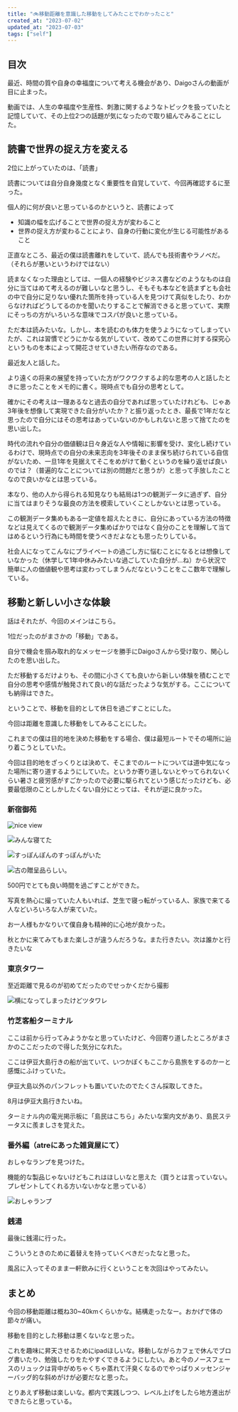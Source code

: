 ```yaml
---
title: "🚲移動距離を意識した移動をしてみたことでわかったこと"
created_at: "2023-07-02"
updated_at: "2023-07-03"
tags: ["self"]
---
```


## 目次


最近、時間の質や自身の幸福度について考える機会があり、Daigoさんの動画が目に止まった。


動画では、人生の幸福度や生産性、刺激に関するようなトピックを扱っていたと記憶していて、その上位2つの話題が気になったので取り組んでみることにした。


## 読書で世界の捉え方を変える


2位に上がっていたのは、「読書」


読書については自分自身幾度となく重要性を自覚していて、今回再確認するに至った。


個人的に何が良いと思っているのかというと、読書によって

- 知識の幅を広げることで世界の捉え方が変わること
- 世界の捉え方が変わることにより、自身の行動に変化が生じる可能性があること

正直なところ、最近の僕は読書離れをしていて、読んでも技術書やラノベだ。（それらが悪いというわけではない）


読まなくなった理由としては、一個人の経験やビジネス書などのようなものは自分に当てはめて考えるのが難しいなと思うし、そもそも本などを読まずとも会社の中で自分に足りない優れた箇所を持っている人を見つけて真似をしたり、わからなければどうしてるのかを聞いたりすることで解消できると思っていて、実際にそっちの方がいろいろな意味でコスパが良いと思っている。


ただ本は読みたいな。しかし、本を読むのも体力を使うようになってしまっていたが、これは習慣でどうにかなる気がしていて、改めてこの世界に対する探究心というものを本によって開花させていきたい所存なのである。


最近友人と話した。


より遠くの将来の展望を持っていた方がワクワクするよ的な思考の人と話したときに思ったことをメモ的に書く。現時点でも自分の思考として。


確かにその考えは一理あるなと過去の自分であれば思っていたけれども、じゃあ3年後を想像して実現できた自分がいたか？と振り返ったとき、最長で1年だなと思ったので自分にはその思考はあっていないのかもしれないと思って捨てたのを思い出した。


時代の流れや自分の価値観は日々身近な人や情報に影響を受け、変化し続けているわけで、現時点での自分の未来志向を3年後そのまま保ち続けられている自信がないため、一旦1年を見据えてそこをめがけて動くというのを繰り返せば良いのでは？（普遍的なことについては別の問題だと思うが）と思って手放したことなので良いかなとは思っている。


本なり、他の人から得られる知見なりも結局は1つの観測データに過ぎず、自分に当てはまりそうな最良の方法を模索していくことしかないとは思っている。


この観測データ集めもある一定値を超えたときに、自分にあっている方法の特徴などは見えてくるので観測データ集めばかりではなく自分のことを理解して当てはめるという行為にも時間を使うべきだよなとも思ったりしている。


社会人になってこんなにプライベートの過ごし方に悩むことになるとは想像していなかった（休学して1年中休みみたいな過ごしていた自分が…ね）から状況で簡単に人の価値観や思考は変わってしまうんだなということをここ数年で理解している。


## 移動と新しい小さな体験


話はそれたが、今回のメインはこちら。


1位だったのがまさかの「移動」である。


自分で機会を掴み取れ的なメッセージを勝手にDaigoさんから受け取り、関心したのを思い出した。


ただ移動するだけよりも、その間に小さくても良いから新しい体験を積むことで自分の思考や感情が触発されて良い的な話だったような気がする。ここについても納得はできた。


ということで、移動を目的として休日を過ごすことにした。


今回は距離を意識した移動をしてみることにした。


これまでの僕は目的地を決めた移動をする場合、僕は最短ルートでその場所に辿り着こうとしていた。


今回は目的地をざっくりとは決めて、そこまでのルートについては道中気になった場所に寄り道するようにしていた。というか寄り道しないとやってられないくらい暑さと疲労感がすごかったので必要に駆られてという感じだったけども、必要最低限のことしかしたくない自分にとっては、それが逆に良かった。


### 新宿御苑


![nice view](https://prod-files-secure.s3.us-west-2.amazonaws.com/5af8b7cb-d899-4676-b468-a31d0baf54cd/82eadd75-2cbc-4169-bba1-f17fef428316/IMG_2965.jpg?X-Amz-Algorithm=AWS4-HMAC-SHA256&X-Amz-Content-Sha256=UNSIGNED-PAYLOAD&X-Amz-Credential=AKIAT73L2G45HZZMZUHI%2F20231231%2Fus-west-2%2Fs3%2Faws4_request&X-Amz-Date=20231231T092710Z&X-Amz-Expires=3600&X-Amz-Signature=825319bc3e8f22ca0a0acb2ffbd5120271be77cd43dbb0a230d5672dfecfc186&X-Amz-SignedHeaders=host&x-id=GetObject)


![みんな寝てた](https://prod-files-secure.s3.us-west-2.amazonaws.com/5af8b7cb-d899-4676-b468-a31d0baf54cd/f153e96c-32c4-426d-9353-20f25f183757/IMG_2966.jpg?X-Amz-Algorithm=AWS4-HMAC-SHA256&X-Amz-Content-Sha256=UNSIGNED-PAYLOAD&X-Amz-Credential=AKIAT73L2G45HZZMZUHI%2F20231231%2Fus-west-2%2Fs3%2Faws4_request&X-Amz-Date=20231231T092709Z&X-Amz-Expires=3600&X-Amz-Signature=a63f8a1ecdc4452b01522f52f1f419f96a123edc842cea11d4de0284d31d43c9&X-Amz-SignedHeaders=host&x-id=GetObject)


![すっぽんぽんのすっぽんがいた](https://prod-files-secure.s3.us-west-2.amazonaws.com/5af8b7cb-d899-4676-b468-a31d0baf54cd/fb415916-4e44-47cb-bee1-221b458de960/IMG_2970.jpg?X-Amz-Algorithm=AWS4-HMAC-SHA256&X-Amz-Content-Sha256=UNSIGNED-PAYLOAD&X-Amz-Credential=AKIAT73L2G45HZZMZUHI%2F20231231%2Fus-west-2%2Fs3%2Faws4_request&X-Amz-Date=20231231T092710Z&X-Amz-Expires=3600&X-Amz-Signature=359f4388fb57e5cd0e8b5a5c4347797dc65aaabaf2f6912260f76dfc7de01a72&X-Amz-SignedHeaders=host&x-id=GetObject)


![古の贈呈品らしい。](https://prod-files-secure.s3.us-west-2.amazonaws.com/5af8b7cb-d899-4676-b468-a31d0baf54cd/5195f60d-b2b8-434b-8b5f-d6aceefc9ca2/IMG_2972.jpg?X-Amz-Algorithm=AWS4-HMAC-SHA256&X-Amz-Content-Sha256=UNSIGNED-PAYLOAD&X-Amz-Credential=AKIAT73L2G45HZZMZUHI%2F20231231%2Fus-west-2%2Fs3%2Faws4_request&X-Amz-Date=20231231T092708Z&X-Amz-Expires=3600&X-Amz-Signature=a54c59d972d32e05485a9764dc49eec04d5f448e42bc08c7dd11afe2565e6266&X-Amz-SignedHeaders=host&x-id=GetObject)


500円でとても良い時間を過ごすことができた。


写真を熱心に撮っていた人もいれば、芝生で寝っ転がっている人、家族で来てる人などいろいろな人が来ていた。


お一人様もかなりいて僕自身も精神的に心地が良かった。


秋とかに来てみてもまた楽しさが違うんだろうな。また行きたい。次は誰かと行きたいな


### 東京タワー


至近距離で見るのが初めてだったのでせっかくだから撮影


![横になってしまったけどツタワレ](https://prod-files-secure.s3.us-west-2.amazonaws.com/5af8b7cb-d899-4676-b468-a31d0baf54cd/fb746298-c3e7-4dd3-8890-c729e02e9b29/IMG_2976.jpg?X-Amz-Algorithm=AWS4-HMAC-SHA256&X-Amz-Content-Sha256=UNSIGNED-PAYLOAD&X-Amz-Credential=AKIAT73L2G45HZZMZUHI%2F20231231%2Fus-west-2%2Fs3%2Faws4_request&X-Amz-Date=20231231T092710Z&X-Amz-Expires=3600&X-Amz-Signature=9cd097b21c13d3e527626d2a8093c4d34a10627f728deacf9e8885912de4e802&X-Amz-SignedHeaders=host&x-id=GetObject)


### **竹芝客船ターミナル**


ここは前から行ってみようかなと思っていたけど、今回寄り道したところがまさかのここだったので得した気分になれた。


ここは伊豆大島行きの船が出ていて、いつかぼくもここから島旅をするのかーと感慨にふけっていた。


伊豆大島以外のパンフレットも置いていたのでたくさん採取してきた。


8月は伊豆大島行きたいね。


ターミナル内の電光掲示板に「島民はこちら」みたいな案内文があり、島民ステータスに羨ましさを覚えた。


### 番外編（atreにあった雑貨屋にて）


おしゃなランプを見つけた。


機能的な製品じゃないけどもこれはほしいなと思えた（買うとは言っていない。プレゼントしてくれる方いないかなと思っている）


![おしゃランプ](https://prod-files-secure.s3.us-west-2.amazonaws.com/5af8b7cb-d899-4676-b468-a31d0baf54cd/e8a73550-2811-4b0b-9b4f-7940d0097565/IMG_2979.jpg?X-Amz-Algorithm=AWS4-HMAC-SHA256&X-Amz-Content-Sha256=UNSIGNED-PAYLOAD&X-Amz-Credential=AKIAT73L2G45HZZMZUHI%2F20231231%2Fus-west-2%2Fs3%2Faws4_request&X-Amz-Date=20231231T092712Z&X-Amz-Expires=3600&X-Amz-Signature=e2606a47f7e1b9837b9d7734baa77e8f24422d4157dd22709bc9e8e40555f05a&X-Amz-SignedHeaders=host&x-id=GetObject)


### 銭湯


最後に銭湯に行った。


こういうときのために着替えを持っていくべきだったなと思った。


風呂に入ってそのまま一軒飲みに行くということを次回はやってみたい。


## まとめ


今回の移動距離は概ね30~40kmくらいかな。結構走ったなー。おかげで体の節々が痛い。


移動を目的とした移動は悪くないなと思った。


これを趣味に昇天させるためにipadほしいな。移動しながらカフェで休んでブログ書いたり、勉強したりをたやすくできるようにしたい。あと今のノースフェースのリュックは背中がめちゃくちゃ蒸れて汗臭くなるのでやっぱりメッセンジャーバッグ的な斜めがけが必要だなと思った。


とりあえず移動は楽しいな。都内で実践しつつ、レベル上げをしたら地方進出ができたらと思っている。

